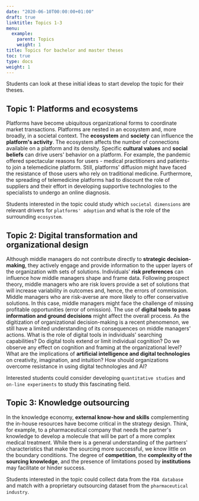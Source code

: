 ```yaml
---
date: "2020-06-10T00:00:00+01:00"
draft: true
linktitle: Topics 1-3
menu:
  example:
    parent: Topics
    weight: 1
title: Topics for bachelor and master theses 
toc: true
type: docs
weight: 1
---
```


Students can look at these initial ideas to start develop the topic for their theses. 

## Topic 1: Platforms and ecosystems

Platforms have become ubiquitous organizational forms to coordinate market transactions. Platforms are nested in an ecosystem and, more broadly, in a societal context. The **ecosystem** and **society** can influence the **platform's activity**. The ecosystem affects the number of connections available on a platform and its density. Specific **cultural values** and **social beliefs** can drive users' behavior on a platform. For example, the pandemic offered spectacular reasons for users - medical practitioners and patients- to join a telemedicine platform. Still, platforms' diffusion might have faced the resistance of those users who rely on traditional medicine. Furthermore, the spreading of telemedicine platforms had to discount the role of suppliers and their effort in developing supportive technologies to the specialists to undergo an online diagnosis.
 
Students interested in the topic could study which `societal dimensions` are relevant drivers for `platforms' adoption` and what is the role of the surrounding `ecosystem`. 

## Topic 2: Digital transformation and organizational design 

Although middle managers do not contribute directly to **strategic decision-making**, they actively engage and provide information to the upper layers of the organization with sets of solutions. Individuals' **risk preferences** can influence how middle managers shape and frame data. Following prospect theory, middle managers who are risk lovers provide a set of solutions that will increase variability in outcomes and, hence, the errors of commission. Middle managers who are risk-averse are more likely to offer conservative solutions. In this case, middle managers might face the challenge of missing profitable opportunities (error of omission). The use of **digital tools to pass information and ground decisions** might affect the overall process. As the digitization of organizational decision-making is a recent phenomenon, we still have a limited understanding of its consequences on middle managers' actions. What is the role of digital tools in individuals' searching capabilities? Do digital tools extend or limit individual cognition? Do we observe any effect on cognition and framing at the organizational level? What are the implications of **artificial intelligence and digital technologies** on creativity, imagination, and intuition? How should organizations overcome resistance in using digital technologies and AI?
 
Interested students could consider developing `quantitative studies` and `on-line experiments` to study this fascinating field. 

## Topic 3: Knowledge outsourcing 

In the knowledge economy, **external know-how and skills** complementing the in-house resources have become critical in the strategy design. Think, for example, to a pharmaceutical company that needs the partner's knowledge to develop a molecule that will be part of a more complex medical treatment. While there is a general understanding of the partners' characteristics that make the sourcing more successful, we know little on the boundary conditions. The degree of **competition**, the **complexity of the sourcing knowledge**, and the presence of limitations posed by **institutions** may facilitate or hinder success. 
 
Students interested in the topic could collect data from the `FDA database` and match with a proprietary outsourcing dataset from the `pharmaceutical industry`.




